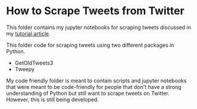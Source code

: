 # How to Scrape Tweets from Twitter
This folder contains my jupyter notebooks for scraping tweets discussed in my [tutorial article](https://towardsdatascience.com/how-to-scrape-tweets-from-twitter-59287e20f0f1 "written article").

This folder code for scraping tweets using two different packages in Python.
* GetOldTweets3
* Tweepy

My code friendly folder is meant to contain scripts and jupyter notebooks that were meant to be code-friendly for people that don't have a strong understanding of Python but still want to scrape tweets on Twitter. However, this is still being developed.
